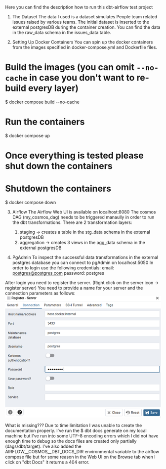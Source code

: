 Here you can find the description how to run this dbt-airflow test project

1. The Dataset
The data I used is a dataset simulates People team related issues raised by various teams.
The initial dataset is inserted to the external postgresDB during the container creation.
You can find the data in the raw_data schema in the issues_data table.


2. Setting Up Docker Containers
You can spin up the docker containers from the images specified in docker-compose.yml and Dockerfile files.

# Build the images (you can omit `--no-cache` in case you don't want to re-build every layer)
$ docker compose build --no-cache

# Run the containers
$ docker compose up

# Once everything is tested please shut down the containers 
# Shutdown the containers
$ docker compose down


3. Airflow
The Airflow Web UI is available on localhost:8080
The cosmos DAG (my_cosmos_dag) needs to be triggered manaully in order to run the dbt transformations.
There are 2 transformation layers:
    1. staging -> creates a table in the stg_data schema in the external postgresDB
    2. aggregation -> creates 3 views in the agg_data schema in the external postgresDB


4. PgAdmin
To inspect the successful data transformations in the external postgres database you can connect to pgAdmin on localhost:5050
In order to login use the following credentials:
email: postgres@postgres.com
password: postgres

After login you need to register the server. (Right click on the server icon -> register server)
You need to provide a name for your server and the connection parameters as follows:
![alt text](image.png)


What is missing???
Due to time limitation I was unable to create the documentation properly.
I've run the $ dbt docs generate
on my local machine but I've run into some UTF-8 encoding errors which I did not have enough time to debug so the docs files are created only partially (dags/dbt/target).
I've also added the AIRFLOW__COSMOS__DBT_DOCS_DIR environmental variable to the airflow compose file but for some reason in the Web UI on the Browse tab when I click on "dbt Docs" it returns a 404 error.

